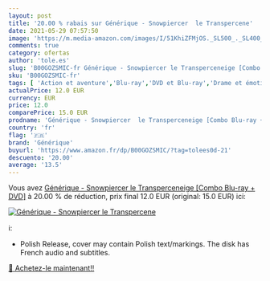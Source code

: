 ```yaml
---
layout: post
title: '20.00 % rabais sur Générique - Snowpiercer  le Transpercene'
date: 2021-05-29 07:57:50
image: 'https://m.media-amazon.com/images/I/51KhiZFMjOS._SL500_._SL400_.jpg'
comments: true
category: ofertas
author: 'tole.es'
slug: 'B00GOZSMIC-fr Générique - Snowpiercer le Transperceneige [Combo Blu-ray...'
sku: 'B00GOZSMIC-fr'
tags: [ 'Action et aventure','Blu-ray','DVD et Blu-ray','Drame et émotion','Featured Categories','Films','Science-fiction','générique', ]
actualPrice: 12.0 EUR
currency: EUR
price: 12.0
comparePrice: 15.0 EUR
prodname: 'Générique - Snowpiercer  le Transperceneige [Combo Blu-ray + DVD]'
country: 'fr'
flag: '🇫🇷'
brand: 'Générique'
buyurl: 'https://www.amazon.fr/dp/B00GOZSMIC/?tag=tolees0d-21'
descuento: '20.00'
average: '13.5'
---
```


Vous avez [Générique - Snowpiercer  le Transperceneige [Combo Blu-ray + DVD]](https://www.amazon.fr/dp/B00GOZSMIC/?tag=tolees0d-21)  à  20.00 % de réduction, prix final  12.0 EUR (original: 15.0 EUR) ici:

[![Générique - Snowpiercer  le Transpercene](https://m.media-amazon.com/images/I/51KhiZFMjOS._SL500_._SL400_.jpg)](https://www.amazon.fr/dp/B00GOZSMIC/?tag=tolees0d-21)

ℹ️:

- Polish Release, cover may contain Polish text/markings. The disk has French audio and subtitles.

[🛒 Achetez-le maintenant!!](https://www.amazon.fr/dp/B00GOZSMIC/?tag=tolees0d-21)
